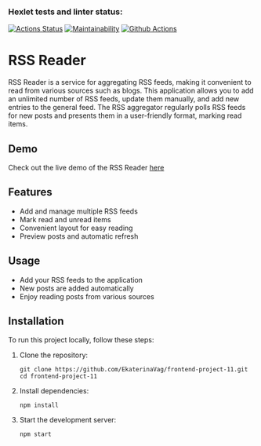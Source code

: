 ### Hexlet tests and linter status:
[![Actions Status](https://github.com/EkaterinaVag/frontend-project-11/actions/workflows/hexlet-check.yml/badge.svg)](https://github.com/EkaterinaVag/frontend-project-11/actions)
[![Maintainability](https://api.codeclimate.com/v1/badges/1078e0b84a80c06c972c/maintainability)](https://codeclimate.com/github/EkaterinaVag/frontend-project-11/maintainability)
[![Github Actions](https://github.com/EkaterinaVag/frontend-project-11/actions/workflows/github-actions.yml/badge.svg)](https://github.com/EkaterinaVag/frontend-project-11/actions/workflows/github-actions.yml)

# RSS Reader

RSS Reader is a service for aggregating RSS feeds, making it convenient to read from various sources such as blogs. This application allows you to add an unlimited number of RSS feeds, update them manually, and add new entries to the general feed. The RSS aggregator regularly polls RSS feeds for new posts and presents them in a user-friendly format, marking read items.

## Demo

Check out the live demo of the RSS Reader [here](https://frontend-project-11-seven-rho.vercel.app/)

## Features

- Add and manage multiple RSS feeds
- Mark read and unread items
- Convenient layout for easy reading
- Preview posts and automatic refresh

## Usage

- Add your RSS feeds to the application
- New posts are added automatically
- Enjoy reading posts from various sources

## Installation

To run this project locally, follow these steps:

1. Clone the repository:
   
   ```
   git clone https://github.com/EkaterinaVag/frontend-project-11.git
   cd frontend-project-11
   ```

2. Install dependencies:
   
   ```
   npm install
   ```
   
3. Start the development server:
   
   ```
   npm start
   ```